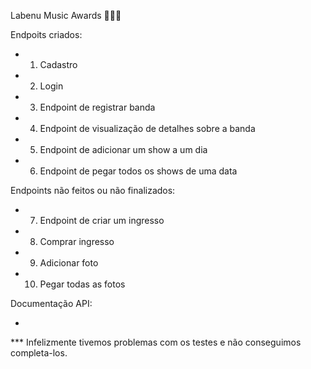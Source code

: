 Labenu Music Awards 🎵🎤🎸

Endpoits criados:

- 1. Cadastro

- 2. Login

- 3. Endpoint de registrar banda

- 4. Endpoint de visualização de detalhes sobre a banda
 
- 5. Endpoint de adicionar um show a um dia

- 6. Endpoint de pegar todos os shows de uma data


Endpoints não feitos ou não finalizados:

- 7. Endpoint de criar um ingresso

- 8. Comprar ingresso

- 9.  Adicionar foto

- 10. Pegar todas as fotos

Documentação API:

- 


*** Infelizmente tivemos problemas com os testes e não conseguimos completa-los. 

